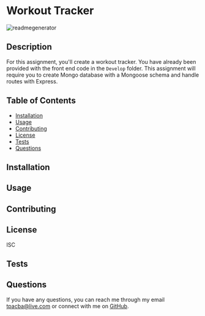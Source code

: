 # Workout Tracker

![readmegenerator](https://img.shields.io/badge/license-ISC-red.svg)

## Description

For this assignment, you'll create a workout tracker. You have already been provided with the front end code in the `Develop` folder. This assignment will require you to create Mongo database with a Mongoose schema and handle routes with Express.

## Table of Contents

* [Installation](#installation)
* [Usage](#usage)
* [Contributing](#contributing)
* [License](#license)
* [Tests](#tests)
* [Questions](#questions)

## Installation



## Usage



## Contributing



## License

ISC

## Tests



## Questions

If you have any questions, you can reach me through my email tpacba@live.com or connect with me on [GitHub](https://github.com/tpacba).

